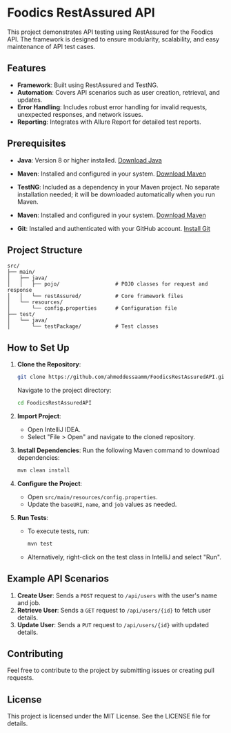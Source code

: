 # Foodics RestAssured API

This project demonstrates API testing using RestAssured for the Foodics API. The framework is designed to ensure modularity, scalability, and easy maintenance of API test cases.

## Features
- **Framework**: Built using RestAssured and TestNG.
- **Automation**: Covers API scenarios such as user creation, retrieval, and updates.
- **Error Handling**: Includes robust error handling for invalid requests, unexpected responses, and network issues.
- **Reporting**: Integrates with Allure Report for detailed test reports.

## Prerequisites
- **Java**: Version 8 or higher installed. [Download Java](https://www.oracle.com/java/technologies/javase-downloads.html)
- **Maven**: Installed and configured in your system. [Download Maven](https://maven.apache.org/download.cgi)
- **TestNG**: Included as a dependency in your Maven project. No separate installation needed; it will be downloaded automatically when you run Maven.
- **Maven**: Installed and configured in your system. [Download Maven](https://maven.apache.org/download.cgi)

- **Git**: Installed and authenticated with your GitHub account. [Install Git](https://git-scm.com/)

## Project Structure
```
src/
├── main/
│   ├── java/
│   │   ├── pojo/                  # POJO classes for request and response
│   │   └── restAssured/           # Core framework files
│   └── resources/
│       └── config.properties      # Configuration file
├── test/
│   └── java/
│       └── testPackage/           # Test classes
```

## How to Set Up
1. **Clone the Repository**:
   ```bash
   git clone https://github.com/ahmeddessaamm/FoodicsRestAssuredAPI.git
   ```
   Navigate to the project directory:
   ```bash
   cd FoodicsRestAssuredAPI
   ```

2. **Import Project**:
   - Open IntelliJ IDEA.
   - Select "File > Open" and navigate to the cloned repository.

3. **Install Dependencies**:
   Run the following Maven command to download dependencies:
   ```bash
   mvn clean install
   ```

4. **Configure the Project**:
   - Open `src/main/resources/config.properties`.
   - Update the `baseURI`, `name`, and `job` values as needed.

5. **Run Tests**:
   - To execute tests, run:
     ```bash
     mvn test
     ```
   - Alternatively, right-click on the test class in IntelliJ and select "Run".

## Example API Scenarios
1. **Create User**: Sends a `POST` request to `/api/users` with the user's name and job.
2. **Retrieve User**: Sends a `GET` request to `/api/users/{id}` to fetch user details.
3. **Update User**: Sends a `PUT` request to `/api/users/{id}` with updated details.

## Contributing
Feel free to contribute to the project by submitting issues or creating pull requests.

## License
This project is licensed under the MIT License. See the LICENSE file for details.
